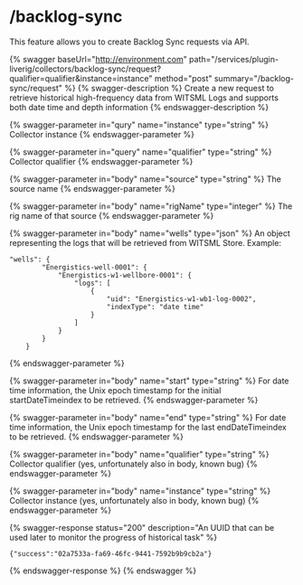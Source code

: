 # /backlog-sync

This feature allows you to create Backlog Sync requests via API.

{% swagger baseUrl="http://environment.com" path="/services/plugin-liverig/collectors/backlog-sync/request?qualifier=qualifier&instance=instance" method="post" summary="/backlog-sync/request" %}
{% swagger-description %}
Create a new request to retrieve historical high-frequency data from WITSML Logs and supports both date time and depth information
{% endswagger-description %}

{% swagger-parameter in="qury" name="instance" type="string" %}
Collector instance
{% endswagger-parameter %}

{% swagger-parameter in="query" name="qualifier" type="string" %}
Collector qualifier
{% endswagger-parameter %}

{% swagger-parameter in="body" name="source" type="string" %}
The source name
{% endswagger-parameter %}

{% swagger-parameter in="body" name="rigName" type="integer" %}
The rig name of that source
{% endswagger-parameter %}

{% swagger-parameter in="body" name="wells" type="json" %}
An object representing the logs that will be retrieved from WITSML Store. Example:

```
"wells": {
        "Energistics-well-0001": {
            "Energistics-w1-wellbore-0001": {
                "logs": [
                    {
                        "uid": "Energistics-w1-wb1-log-0002",
                        "indexType": "date time"
                    }
                ]
            }
        }
    }
```
{% endswagger-parameter %}

{% swagger-parameter in="body" name="start" type="string" %}
For date time information, the Unix epoch timestamp for the initial startDateTimeindex to be retrieved. 
{% endswagger-parameter %}

{% swagger-parameter in="body" name="end" type="string" %}
For date time information, the Unix epoch timestamp for the last endDateTimeindex to be retrieved. 
{% endswagger-parameter %}

{% swagger-parameter in="body" name="qualifier" type="string" %}
Collector qualifier (yes, unfortunately also in body, known bug)
{% endswagger-parameter %}

{% swagger-parameter in="body" name="instance" type="string" %}
Collector instance (yes, unfortunately also in body, known bug)
{% endswagger-parameter %}

{% swagger-response status="200" description="An UUID that can be used later to monitor the progress of historical task" %}
```
{"success":"02a7533a-fa69-46fc-9441-7592b9b9cb2a"}
```
{% endswagger-response %}
{% endswagger %}


##
